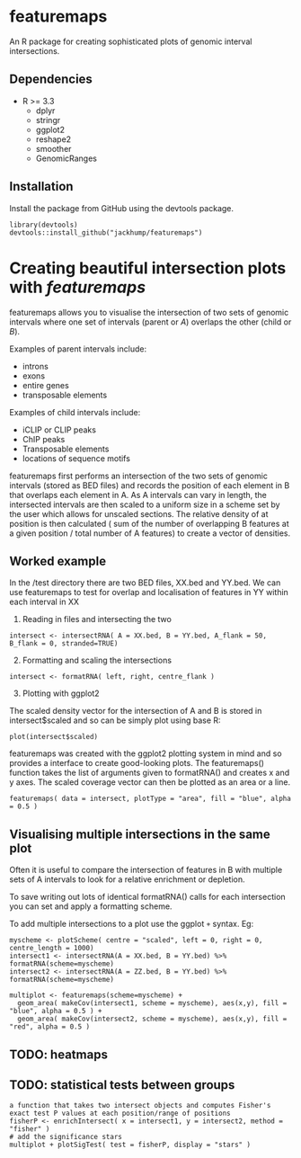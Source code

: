 # featuremaps
An R package for creating sophisticated plots of genomic interval intersections.

## Dependencies
* R >= 3.3
  * dplyr
  * stringr
  * ggplot2
  * reshape2
  * smoother
  * GenomicRanges

## Installation

Install the package from GitHub using the devtools package.

```
library(devtools)
devtools::install_github("jackhump/featuremaps")
```

# Creating beautiful intersection plots with *featuremaps*

featuremaps allows you to visualise the intersection of two sets of genomic intervals where one set of intervals (parent or *A*) overlaps the other (child or *B*). 

Examples of parent intervals include:
* introns
* exons
* entire genes
* transposable elements

Examples of child intervals include:
* iCLIP or CLIP peaks
* ChIP peaks
* Transposable elements
* locations of sequence motifs

featuremaps first performs an intersection of the two sets of genomic intervals (stored as BED files) and records the position of each element in B that overlaps each element in A. As A intervals can vary in length, the intersected intervals are then scaled to a uniform size in a scheme set by the user which allows for unscaled sections. The relative density of at position is then calculated ( sum of the number of overlapping B features at a given position / total number of A features) to create a vector of densities.

## Worked example

In the /test directory there are two BED files, XX.bed and YY.bed. We can use featuremaps to test for overlap and localisation of features in YY within each interval in XX

1. Reading in files and intersecting the two
``` 
intersect <- intersectRNA( A = XX.bed, B = YY.bed, A_flank = 50, B_flank = 0, stranded=TRUE)
```

2. Formatting and scaling the intersections

```
intersect <- formatRNA( left, right, centre_flank )
```

3. Plotting with ggplot2

The scaled density vector for the intersection of A and B is stored in intersect$scaled and so can be simply plot using base R:
```
plot(intersect$scaled)
```

featuremaps was created with the ggplot2 plotting system in mind and so provides a interface to create good-looking plots.
The featuremaps() function takes the list of arguments given to formatRNA() and creates x and y axes. The scaled coverage vector can then be plotted as an area or a line. 

```
featuremaps( data = intersect, plotType = "area", fill = "blue", alpha = 0.5 )
```


## Visualising multiple intersections in the same plot

Often it is useful to compare the intersection of features in B with multiple sets of A intervals to look for a relative enrichment or depletion.

To save writing out lots of identical formatRNA() calls for each intersection you can set and apply a formatting scheme.

To add multiple intersections to a plot use the ggplot `+` syntax. Eg:

```
myscheme <- plotScheme( centre = "scaled", left = 0, right = 0, centre_length = 1000)
intersect1 <- intersectRNA(A = XX.bed, B = YY.bed) %>% formatRNA(scheme=myscheme)
intersect2 <- intersectRNA(A = ZZ.bed, B = YY.bed) %>% formatRNA(scheme=myscheme)

multiplot <- featuremaps(scheme=myscheme) + 
  geom_area( makeCov(intersect1, scheme = myscheme), aes(x,y), fill = "blue", alpha = 0.5 ) +
  geom_area( makeCov(intersect2, scheme = myscheme), aes(x,y), fill = "red", alpha = 0.5 )
```

## TODO: heatmaps
## TODO: statistical tests between groups

```
a function that takes two intersect objects and computes Fisher's exact test P values at each position/range of positions
fisherP <- enrichIntersect( x = intersect1, y = intersect2, method = "fisher" )
# add the significance stars 
multiplot + plotSigTest( test = fisherP, display = "stars" ) 
```
